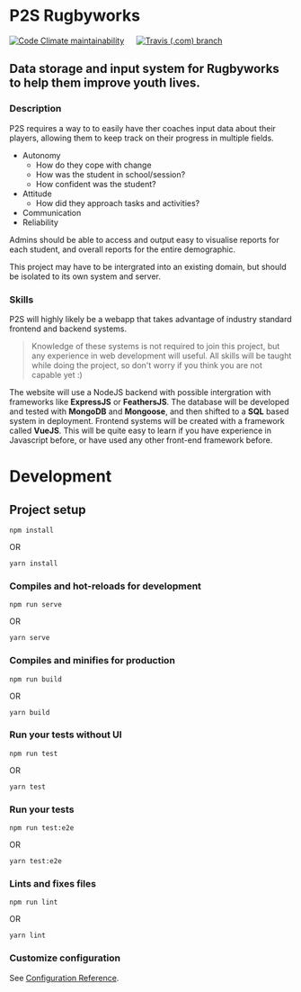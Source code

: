 # P2S Rugbyworks

[![Code Climate maintainability](https://img.shields.io/codeclimate/maintainability/codersforcauses/p2s-frontend.svg?style=for-the-badge)](https://codeclimate.com/github/codersforcauses/p2s-frontend/maintainability) &emsp;
[![Travis (.com) branch](https://img.shields.io/travis/com/codersforcauses/p2s-frontend.svg?style=for-the-badge)](https://travis-ci.com/codersforcauses/p2s-frontend)

## Data storage and input system for Rugbyworks to help them improve youth lives.

### Description
P2S requires a way to to easily have ther coaches input data about their players, allowing them to keep track on their progress in multiple fields.
- Autonomy
  - How do they cope with change
  - How was the student in school/session?
  - How confident was the student?
- Attitude
  - How did they approach tasks and activities?
- Communication
- Reliability

Admins should be able to access and output easy to visualise reports for each student, and overall reports for the entire demographic.

This project may have to be intergrated into an existing domain, but should be isolated to its own system and server.

### Skills
P2S will highly likely be a webapp that takes advantage of industry standard frontend and backend systems.
> Knowledge of these systems is not required to join this project, but any experience in web development will useful.
> All skills will be taught while doing the project, so don't worry if you think you are not capable yet :)

The website will use a NodeJS backend with possible intergration with frameworks like **ExpressJS** or **FeathersJS**.
The database will be developed and tested with **MongoDB** and **Mongoose**, and then shifted to a **SQL** based system in deployment.
Frontend systems will be created with a framework called **VueJS**. This will be quite easy to learn if you have experience in Javascript before, or have used any other front-end framework before.

# Development

## Project setup
```
npm install
```

OR

```
yarn install
```

### Compiles and hot-reloads for development
```
npm run serve
```

OR

```
yarn serve
```

### Compiles and minifies for production
```
npm run build
```

OR

```
yarn build
```

### Run your tests without UI
```
npm run test
```

OR

```
yarn test
```

### Run your tests
```
npm run test:e2e
```

OR

```
yarn test:e2e
```

### Lints and fixes files
```
npm run lint
```

OR

```
yarn lint
```

### Customize configuration
See [Configuration Reference](https://cli.vuejs.org/config/).
